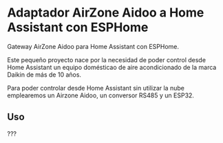 # Adaptador AirZone Aidoo a Home Assistant con ESPHome 
Gateway AirZone Aidoo para Home Assistant con ESPHome.

Este pequeño proyecto nace por la necesidad de poder control desde Home Assistant un equipo domésticao de aire acondicionado de la marca Daikin de más de 10 años.

Para poder controlar desde Home Assistant sin utilizar la nube emplearemos un Airzone Aidoo, un conversor RS485 y un ESP32.

Uso
---
???
